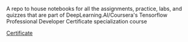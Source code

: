  A repo to house notebooks for all the assignments, practice, labs, and quizzes that are part of DeepLearning.AI/Coursera's Tensorflow Professional Developer Certificate specialization course 

 [Certificate](https://www.coursera.org/account/accomplishments/specialization/certificate/XWTHT7M8VMF8)